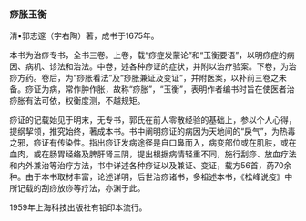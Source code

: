 ### 痧胀玉衡

清•郭志邃（字右陶）著，成书于1675年。

本书为治痧专书，全书三卷。上卷，载“痧症发蒙论”和“玉衡要语”，以明痧症的病因、病机、诊法和治法。中卷，述各种痧证的症状，并附以治疗验案。下卷，为治痧方药。卷后，为“痧胀看法”及“痧胀兼证及变证”，并附医案，以补前三卷之未备。痧证为病，常作肿作胀，故称“痧胀”，“玉衡”，表明作者编书时旨在使医者治痧胀有法可依，权衡度测，不越规矩。

痧证的记载始见于明末，无专书，郭氏在前人零散经验的基础上，参以个人心得，提纲挈领，推究始终，著成本书。书中阐明痧证的病因为天地间的“戾气”，为热毒之邪，痧证有传染性。指出痧证发病途径是自口鼻而入，病变部位或在肌肤，或在血肉，或在肠胃经络及脾肝肾三阴，提出根据病情轻重不同，施行刮痧、放血疗法和内外兼治等治疗方法，书中详述各种痧证以及兼证、变证，载方56首，药70余种。由于本书取材丰富，论述详明，后世治痧诸书，多祖述本书，《松峰说疫》中所记载的刮痧放痧等疗法，亦渊于此。

1959年上海科技出版社有铅印本流行。
